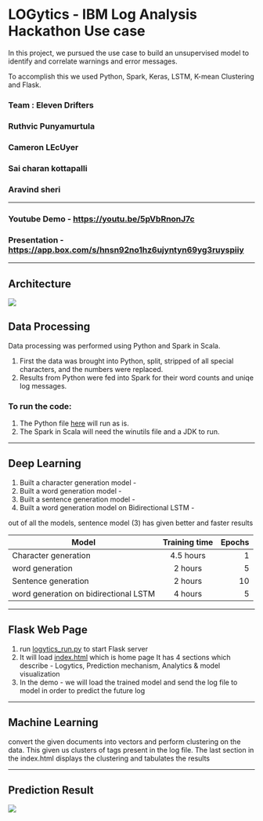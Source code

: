 ﻿# LOGytics - IBM Log Analysis Hackathon Use case

In this project, we pursued the use case to build an unsupervised model to identify and correlate warnings and error messages.

To accomplish this we used Python, Spark, Keras, LSTM, K-mean Clustering and Flask.

### Team : Eleven Drifters
### Ruthvic Punyamurtula
### Cameron LEcUyer
### Sai charan kottapalli
### Aravind sheri

---
### Youtube Demo - https://youtu.be/5pVbRnonJ7c
### Presentation - https://app.box.com/s/hnsn92no1hz6ujyntyn69yg3ruyspiiy

---
## Architecture
![](https://github.com/Ruthvicp/Logytics_IBM_Log_Analysis/raw/master/architecture.JPG)

## Data Processing

Data processing was performed using Python and Spark in Scala.

1. First the data was brought into Python, split, stripped of all special characters, and the numbers were replaced.
2. Results from Python were fed into Spark for their word counts and uniqe log messages.

### To run the code:

1. The Python file [here](https://github.com/Ruthvicp/Logytics_IBM_Log_Analysis/blob/master/LOGytics/cleanData.py)  will run as is.
2. The Spark in Scala will need the winutils file and a JDK to run.

---

## Deep Learning

1. Built a character generation model - 
2. Built a word generation model -
3. Built a sentence generation model -
4. Built a word generation model on Bidirectional LSTM - 

out of all the models, sentence model (3) has given better and faster results

| Model        | Training time         | Epochs  |
| ------------- |:-------------:| -----:|
| Character generation   | 4.5 hours | 1 |
| word generation      | 2 hours      |   5 |
| Sentence generation | 2 hours      |    10 |
| word generation on bidirectional LSTM | 4 hours      |    5 |

---

## Flask Web Page
1. run [logytics_run.py](https://github.com/Ruthvicp/Logytics_IBM_Log_Analysis/blob/master/LOGytics/loglytics_run.py) to start Flask server
2. It will load [index.html](https://github.com/Ruthvicp/Logytics_IBM_Log_Analysis/blob/master/LOGytics/templates/index.html) which is home page
It has 4 sections which describe - Logytics, Prediction mechanism, Analytics & model visualization
3. In the demo -  we will load the trained model and send the log file to model in order to predict the future log

---

## Machine Learning
convert the given documents into vectors and perform clustering on the data.
This given us clusters of tags present in the log file. 
The last section in the index.html displays the clustering and tabulates the results

---

## Prediction Result
![](https://github.com/Ruthvicp/Logytics_IBM_Log_Analysis/raw/master/results.JPG)
